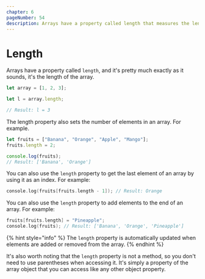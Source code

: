 ```yaml
---
chapter: 6
pageNumber: 54
description: Arrays have a property called length that measures the length of an array. 
---
```

# Length

Arrays have a property called `length`, and it's pretty much exactly as it sounds, it's the length of the array.

```javascript
let array = [1, 2, 3];

let l = array.length;

// Result: l = 3
```

The length property also sets the number of elements in an array. For example.

```javascript
let fruits = ["Banana", "Orange", "Apple", "Mango"];
fruits.length = 2;

console.log(fruits);
// Result: ['Banana', 'Orange']
```

You can also use the `length` property to get the last element of an array by using it as an index. For example:

```c
console.log(fruits[fruits.length - 1]); // Result: Orange
```

You can also use the `length` property to add elements to the end of an array. For example:

```c
fruits[fruits.length] = "Pineapple";
console.log(fruits); // Result: ['Banana', 'Orange', 'Pineapple']
```

{% hint style="info" %}
The `length` property is automatically updated when elements are added or removed from the array.
{% endhint %}

It's also worth noting that the `length` property is not a method, so you don't need to use parentheses when accessing it. It's simply a property of the array object that you can access like any other object property.
